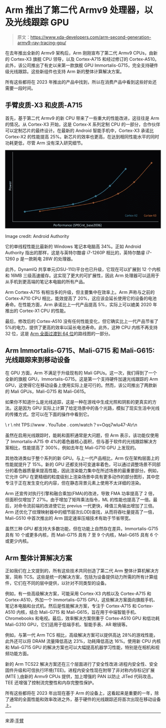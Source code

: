 # Arm 推出了第二代 Armv9 处理器，以及光线跟踪 GPU

> 原文：<https://www.xda-developers.com/arm-second-generation-armv9-ray-tracing-gpu/>

在去年推出全新的 Armv9 架构后，Arm 刚刚宣布了第二代 Armv9 CPUs，由新的 Cortex-X3 旗舰 CPU 领导，以及 Cortex-A715 和经过修订的 Cortex-A510。此外，该公司推出了有史以来第一款旗舰 GPU Immortalis-G715，完全支持硬件级光线跟踪。这些新组件也支持 Arm 新的整体计算解决方案。

所有这些都将在 2023 年推出的产品中找到，所以在消费产品中看到这些好处还需要一段时间。

## 手臂皮质-X3 和皮质-A715

首先，基于第二代 Armv9 的新 CPU 带来了一些重大的性能改进，这往往是 Arm 的情况。从 Cortex-X3 开始，这是 Cortex-X 系列定制 CPU 的一部分，合作伙伴可以定制芯片的最终设计。在最新的 Android 智能手机中，Cortex-X3 承诺比 Cortex-X2 的性能提高 25%。新芯片的效率也更高，在达到相同性能水平的同时功耗更低，尽管 Arm 没有深入研究细节。

 <picture>![Graph depicting the Arm Cortex X3 performance and power consumption compared to the Cortex-X2](img/b1583398cae63e677f4cd38deebf4184.png)</picture> 

Image credit: Android Authority

它的单线程性能比最新的 Windows 笔记本电脑高 34%。正如 Android Authority 指出的那样，这是与英特尔酷睿 i7-1260P 相比的，英特尔酷睿 i7-1260 p 是一款耗电 28W 的处理器。

此外，DynamIQ 共享单元(DSU-110)平台也已升级，它现在可以扩展到 12 个内核和 16MB 三级高速缓存。这实现了更大的可扩展性，因此 Arm 处理器可以适用于从手机到更高端的笔记本电脑的所有产品。

Arm Cortex-A715 有相当多的升级，但主要集中在效率上。Arm 声称与之前的 Cortex-A710 CPU 相比，能效提高了 20%，这应该会延长使用它的设备的电池寿命。在性能方面，Arm 承诺比上一代产品提高 5%，实际上可以媲美 2020 年推出的 Cortex-X1 CPU 的性能。

最后，修改后的 Cortex-A510 没有任何性能变化，但它确实比上一代产品节省了 5%的电力，提供了更高的效率以延长电池寿命。此外，这种 CPU 内核不再支持 32 位，这是 [Arm 全面过渡到 64 位](https://www.xda-developers.com/arm-future-chips-32-bit-2023/)的路线图的一部分。

## Arm Immortalis-G715、Mali-G715 和 Mali-G615:光线跟踪来到移动设备

在 GPU 方面，Arm 不满足于升级现有的 Mali GPUs。这一次，我们得到了一个全新的旗舰 GPU，Immortalis-G715。这是第一个支持硬件加速光线跟踪的 Arm GPU，这使得它在移动设备上使用实际上是可行的。然而，该公司推出了两款新的 Mali GPUs，Mali-G715 和 Mali-G615。

如果你不知道什么是光线追踪，这是一种在游戏中生成光照和阴影的更真实的方法。这是因为 GPU 实际上计算了给定场景中的各个光路，模拟了现实生活中光线的传播方式。您可以在下面的操作中看到它。

\ r \ nht TPS://www . YouTube . com/watch？v=Oqq7wlu47-A\r\n

虽然在启用光线跟踪时，能耗和面积通常是大问题，但 Arm 表示，该功能仅使用了 Immortalis-A715 中 4%的着色器核心面积，但与基于软件的光线跟踪解决方案相比，性能提高了 300%，例如去年在 Mali-G710 GPU 上发现的。

其他改进类似于整个系列的新 GPU。与上一代产品相比，Arm 仅在架构层面上的性能就提升了 15%。新的 GPU 还都支持可变速率着色，可以通过调整场景不同部分的着色器质量来提高性能，因此渲染能力集中在所述场景的最重要部分。例如，它允许 GPU 在更精细的粒度级别上渲染场景中具有更多动作的部分图形，其中您专注于正在发生变化的内容，但在静态背景元素上使用不太详细的渲染。

Arm 还宣传对执行引擎和融合乘加(FMA)的改进，导致 FMA 功率提高了 2 倍，但面积仅增加了 27%。由于增加了矩阵乘法指令，ML 的性能也提高了一倍。最后，对命令流前端的改进使它比 previus 一代更快，峰值三角输出增加了三倍。Arm 还优化了纹理映射器中的细节层次(LOD)查找，从而将吞吐量提高了一倍，Mali-G510 中首次推出的 Arm 固定速率压缩技术有助于节省带宽。

虽然三种 GPU 都支持大多数功能，但在功能上自然存在差异。Immortalis-G715 具有 10 个或更多内核，而 Mali-G715 具有 7 至 9 个内核，Mali-G615 具有 6 个或更少内核。

## Arm 整体计算解决方案

正如我们在上文提到的，所有这些技术共同创造了第二代 Arm 整体计算机解决方案，简称 TCS。这些是统一的解决方案，包括为设备提供动力所需的所有计算组件，它们在不同的层中提供，以针对不同类型的设备。

例如，有一些高级解决方案，可能采用 Cortex-X3 内核以及 Cortex-A715 和 Cortex-A510，外加一个 Immortalis-G715 GPU，这些解决方案面向旗舰手机、笔记本电脑和台式机。然后是性能解决方案，专注于 Cortex-A715 和 Cortex-A510 内核，结合 Mali-G715 和 Mali-G615，旨在用于中端智能手机、Chromebooks 和电视。最后，效率解决方案侧重于 Cortex-A510 GPU 和低功耗 Mali-G310 GPU，它们适用于低端手机、智能手表、AR 眼镜等。

例如，与第一代 Arm TCS 相比，高级解决方案可以提供高达 28%的游戏性能，此外还可以将 DRAM 流量降低高达 23%，功耗降低高达 16%。使用新 CPU 内核和 Mali-G715 GPU 的解决方案也可以大幅提高机器学习性能，特别是在相机和视频功能方面。

新的 Arm TCS22 解决方案还在三个层面进行了安全性改进:进程内安全性、安全固件升级和可信执行环境(TEE)。进程内安全性现在附带了非对称内存标记扩展(MTE ),由新的 Armv9 CPUs 提供，加上增强的 PAN 以防止 JITed 代码攻击。TEE 还增强了控制流完整性和内存完整性保护。

所有这些都将在 2023 年出现在基于 Arm 的设备上，这看起来是重要的一年，除了通常的全面性能和效率改进之外，基于硬件的光线跟踪还将首次出现在移动设备上。

* * *

来源:[手臂](https://community.arm.com/arm-community-blogs/b/announcements/posts/compute-performance-unleashed)